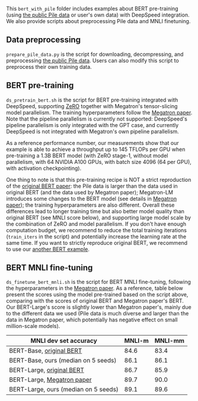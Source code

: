 This ```bert_with_pile``` folder includes examples about BERT pre-training (using [the public Pile data](https://github.com/EleutherAI/the-pile) or user's own data) with DeepSpeed integration. We also provide scripts about preprocessing Pile data and MNLI finetuning.

## Data preprocessing
```prepare_pile_data.py``` is the script for downloading, decompressing, and preprocessing [the public Pile data](https://github.com/EleutherAI/the-pile). Users can also modify this script to preprocess their own training data.

## BERT pre-training
```ds_pretrain_bert.sh``` is the script for BERT pre-training integrated with DeepSpeed, supporting [ZeRO](https://www.deepspeed.ai/tutorials/zero/) together with Megatron's tensor-slicing model parallelism. The training hyperparameters follow the [Megatron paper](https://arxiv.org/abs/1909.08053). Note that the pipeline parallelism is currently not supported: DeepSpeed's pipeline parallelism is only integrated with the GPT case, and currently DeepSpeed is not integrated with Megatron's own pipeline parallelism.

As a reference performance number, our measurements show that our example is able to achieve a throughput up to 145 TFLOPs per GPU when pre-training a 1.3B BERT model (with ZeRO stage-1, without model parallelism, with 64 NVIDIA A100 GPUs, with batch size 4096 (64 per GPU), with activation checkpointing).

One thing to note is that this pre-training recipe is NOT a strict reproduction of the [original BERT paper](https://arxiv.org/abs/1810.04805): the Pile data is larger than the data used in original BERT (and the data used by Megatron paper); Megatron-LM introduces some changes to the BERT model (see details in [Megatron paper](https://arxiv.org/abs/1909.08053)); the training hyperparameters are also different. Overall these differences lead to longer training time but also better model quality than original BERT (see MNLI score below), and supporting large model scale by the combination of ZeRO and model parallelism. If you don't have enough computation budget, we recommend to reduce the total training iterations (```train_iters``` in the script) and potentially increase the learning rate at the same time. If you want to strictly reproduce original BERT, we recommend to use our [another BERT example](https://github.com/microsoft/DeepSpeedExamples/tree/master/bing_bert).

## BERT MNLI fine-tuning
```ds_finetune_bert_mnli.sh``` is the script for BERT MNLI fine-tuning, following the hyperparameters in the [Megatron paper](https://arxiv.org/abs/1909.08053). As a reference, table below present the scores using the model pre-trained based on the script above, comparing with the scores of original BERT and Megatron paper's BERT. Our BERT-Large's score is slightly lower than Megatron paper's, mainly due to the different data we used (Pile data is much diverse and larger than the data in Megatron paper, which potentially has negative effect on small million-scale models).

| MNLI dev set accuracy | **MNLI-m** | **MNLI-mm** |
| ---------- |---------- |---------- |
| BERT-Base, [original BERT](https://arxiv.org/abs/1810.04805) | 84.6 | 83.4 |
| BERT-Base, ours (median on 5 seeds) | 86.1 | 86.1 |
| BERT-Large, [original BERT](https://arxiv.org/abs/1810.04805) | 86.7 | 85.9 |
| BERT-Large, [Megatron paper](https://arxiv.org/abs/1909.08053) | 89.7 | 90.0 |
| BERT-Large, ours (median on 5 seeds) | 89.1 | 89.6 |

